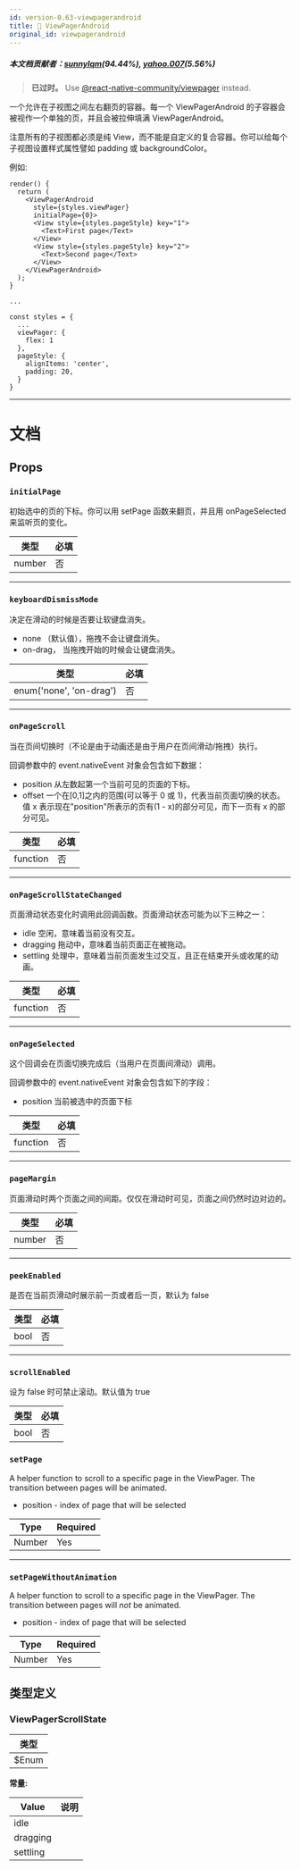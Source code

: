 ```yaml
---
id: version-0.63-viewpagerandroid
title: 🚧 ViewPagerAndroid
original_id: viewpagerandroid
---
```


##### 本文档贡献者：[sunnylqm](https://github.com/search?q=sunnylqm&type=Users)(94.44%), [yahoo.007](https://github.com/search?q=yahoo.007%40163.com&type=Users)(5.56%)

> **已过时。** Use [@react-native-community/viewpager](https://github.com/react-native-community/react-native-viewpager) instead.

一个允许在子视图之间左右翻页的容器。每一个 ViewPagerAndroid 的子容器会被视作一个单独的页，并且会被拉伸填满 ViewPagerAndroid。

注意所有的子视图都必须是纯 View，而不能是自定义的复合容器。你可以给每个子视图设置样式属性譬如 padding 或 backgroundColor。

例如:

```
render() {
  return (
    <ViewPagerAndroid
      style={styles.viewPager}
      initialPage={0}>
      <View style={styles.pageStyle} key="1">
        <Text>First page</Text>
      </View>
      <View style={styles.pageStyle} key="2">
        <Text>Second page</Text>
      </View>
    </ViewPagerAndroid>
  );
}

...

const styles = {
  ...
  viewPager: {
    flex: 1
  },
  pageStyle: {
    alignItems: 'center',
    padding: 20,
  }
}
```

---

# 文档

## Props

### `initialPage`

初始选中的页的下标。你可以用 setPage 函数来翻页，并且用 onPageSelected 来监听页的变化。

| 类型   | 必填 |
| ------ | ---- |
| number | 否   |

---

### `keyboardDismissMode`

决定在滑动的时候是否要让软键盘消失。

- none （默认值），拖拽不会让键盘消失。
- on-drag， 当拖拽开始的时候会让键盘消失。

| 类型                    | 必填 |
| ----------------------- | ---- |
| enum('none', 'on-drag') | 否   |

---

### `onPageScroll`

当在页间切换时（不论是由于动画还是由于用户在页间滑动/拖拽）执行。

回调参数中的 event.nativeEvent 对象会包含如下数据：

- position 从左数起第一个当前可见的页面的下标。
- offset 一个在[0,1]之内的范围(可以等于 0 或 1)，代表当前页面切换的状态。值 x 表示现在"position"所表示的页有(1 - x)的部分可见，而下一页有 x 的部分可见。

| 类型     | 必填 |
| -------- | ---- |
| function | 否   |

---

### `onPageScrollStateChanged`

页面滑动状态变化时调用此回调函数。页面滑动状态可能为以下三种之一：

- idle 空闲，意味着当前没有交互。
- dragging 拖动中，意味着当前页面正在被拖动。
- settling 处理中，意味着当前页面发生过交互，且正在结束开头或收尾的动画。

| 类型     | 必填 |
| -------- | ---- |
| function | 否   |

---

### `onPageSelected`

这个回调会在页面切换完成后（当用户在页面间滑动）调用。

回调参数中的 event.nativeEvent 对象会包含如下的字段：

- position 当前被选中的页面下标

| 类型     | 必填 |
| -------- | ---- |
| function | 否   |

---

### `pageMargin`

页面滑动时两个页面之间的间距。仅仅在滑动时可见，页面之间仍然时边对边的。

| 类型   | 必填 |
| ------ | ---- |
| number | 否   |

---

### `peekEnabled`

是否在当前页滑动时展示前一页或者后一页，默认为 false

| 类型 | 必填 |
| ---- | ---- |
| bool | 否   |

---

### `scrollEnabled`

设为 false 时可禁止滚动。默认值为 true

| 类型 | 必填 |
| ---- | ---- |
| bool | 否   |

### `setPage`

A helper function to scroll to a specific page in the ViewPager. The transition between pages will be animated.

- position - index of page that will be selected

| Type   | Required |
| ------ | -------- |
| Number | Yes      |

---

### `setPageWithoutAnimation`

A helper function to scroll to a specific page in the ViewPager. The transition between pages will _not_ be animated.

- position - index of page that will be selected

| Type   | Required |
| ------ | -------- |
| Number | Yes      |

## 类型定义

### ViewPagerScrollState

| 类型   |
| ------ |
| \$Enum |

**常量:**

| Value    | 说明 |
| -------- | ---- |
| idle     |      |
| dragging |      |
| settling |      |
